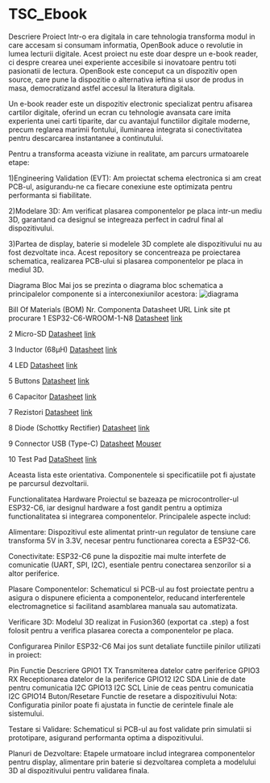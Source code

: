 # TSC_Ebook
Descriere Proiect
Intr-o era digitala in care tehnologia transforma modul in care accesam si consumam informatia, OpenBook aduce o revolutie in lumea lecturii digitale. Acest proiect nu este doar despre un e-book reader, ci despre crearea unei experiente accesibile si inovatoare pentru toti pasionatii de lectura. OpenBook este conceput ca un dispozitiv open source, care pune la dispozitie o alternativa ieftina si usor de produs in masa, democratizand astfel accesul la literatura digitala.

Un e-book reader este un dispozitiv electronic specializat pentru afisarea cartilor digitale, oferind un ecran cu tehnologie avansata care imita experienta unei carti tiparite, dar cu avantajul functiilor digitale moderne, precum reglarea marimii fontului, iluminarea integrata si conectivitatea pentru descarcarea instantanee a continutului.

Pentru a transforma aceasta viziune in realitate, am parcurs urmatoarele etape:

1)Engineering Validation (EVT): Am proiectat schema electronica si am creat PCB-ul, asigurandu-ne ca fiecare conexiune este optimizata pentru performanta si fiabilitate.

2)Modelare 3D: Am verificat plasarea componentelor pe placa intr-un mediu 3D, garantand ca designul se integreaza perfect in cadrul final al dispozitivului.

3)Partea de display, baterie si modelele 3D complete ale dispozitivului nu au fost dezvoltate inca. Acest repository se concentreaza pe proiectarea schematica, realizarea PCB-ului si plasarea componentelor pe placa in mediul 3D.


Diagrama Bloc
Mai jos se prezinta o diagrama bloc schematica a principalelor componente si a interconexiunilor acestora:
![diagrama](https://github.com/user-attachments/assets/beb14f03-0eaf-43f4-b607-428d83303f6e)


Bill Of Materials (BOM)
Nr.	Componenta	Datasheet URL	Link site pt procurare
1	ESP32-C6-WROOM-1-N8	[Datasheet](https://www.espressif.com/sites/default/files/documentation/esp32-c6-wroom-1_wroom-1u_datasheet_en.pdf)	[link](https://www.digikey.com/en/products/detail/espressif-systems/ESP32-C6-WROOM-1-N8/17728866?utm_source=snapeda&utm_campaign=buynow&utm_medium=aggregator)

2	Micro-SD	[Datasheet](https://www.attend.com.tw/data/download/file/112A-TAAR-R03_Spec.pdf)	[link](https://www.digikey.com/en/products/detail/attend-technology/112A-TAAR-R03/17633923)

3	Inductor (68µH)	[Datasheet](https://www.we-online.com/components/products/datasheet/784373170680.pdf)	[link](https://ro.mouser.com/ProductDetail/Wurth-Elektronik/784373170680?qs=sGAEpiMZZMv126LJFLh8yzGkpireax1GgDeN9GF1EUQ%3D)

4	LED	[Datasheet](https://www.bridgelux.com/sites/default/files/resource_media/DS51_Rev%20F%20Bridgelux%20SMD%203030%20Data%20sheet.pdf)	[link](https://www.digikey.com/en/products/detail/bridgelux/BXEM-27E0000-0-000/6618599)

5	Buttons	[Datasheet](https://configured-product-images.s3.amazonaws.com/Datasheets/TL3315.pdf)	[link](https://www.digikey.com/en/products/detail/e-switch/TL3315NF250Q/1870396)

6	Capacitor 	[Datasheet](https://eu.mouser.com/datasheet/2/40/cx5r_KGM-3223198.pdf)	[link](https://ro.mouser.com/ProductDetail/KYOCERA-AVX/0402YD104MAT2A?qs=4PckX6MNpMErOINbbZj3Cw%3D%3D&srsltid=AfmBOorRllqAGFDVGSlUxRe1HCu5DEMiSSNplU-KeE2woDnCuT1J4_ia)

7	Rezistori	[Datasheet](https://www.yageo.com/upload/media/product/products/datasheet/rchip/PYu-RC_Group_51_RoHS_L_12.pdf)	[link](https://www.digikey.com/en/products/detail/yageo/RC0402JR-07100KL/726416)

8	Diode (Schottky Rectifier)	[Datasheet](https://datasheets.kyocera-avx.com/schottky.pdf)	[link](https://www.digikey.com/en/products/detail/kyocera-avx/sd0805s020s1r0/3749517)

9	Connector USB (Type-C)	[Datasheet](https://gct.co/files/drawings/usb4110.pdf)	[Mouser](https://ro.mouser.com/ProductDetail/GCT/USB4110-GF-A?qs=KUoIvG%2F9IlYiZvIXQjyJeA%3D%3D&utm_id=6470900573&utm_source=google&utm_medium=cpc&utm_marketing_tactic=emeacorp&gad_source=1)

10	Test Pad 	[DataSheet](https://cdn-shop.adafruit.com/product-files/3825/3825_diagram.PDF) [link](https://componentsearchengine.com/prices/3825?manufacturer=Adafruit)

 Aceasta lista este orientativa. Componentele si specificatiile pot fi ajustate pe parcursul dezvoltarii.

Functionalitatea Hardware
Proiectul se bazeaza pe microcontroller-ul ESP32-C6, iar designul hardware a fost gandit pentru a optimiza functionalitatea si integrarea componentelor. Principalele aspecte includ:

Alimentare: Dispozitivul este alimentat printr-un regulator de tensiune care transforma 5V in 3.3V, necesar pentru functionarea corecta a ESP32-C6.

Conectivitate: ESP32-C6 pune la dispozitie mai multe interfete de comunicatie (UART, SPI, I2C), esentiale pentru conectarea senzorilor si a altor periferice.

Plasare Componentelor: Schematicul si PCB-ul au fost proiectate pentru a asigura o dispunere eficienta a componentelor, reducand interferentele electromagnetice si facilitand asamblarea manuala sau automatizata.

Verificare 3D: Modelul 3D realizat in Fusion360 (exportat ca .step) a fost folosit pentru a verifica plasarea corecta a componentelor pe placa.

Configurarea Pinilor ESP32-C6
Mai jos sunt detaliate functiile pinilor utilizati in proiect:

Pin	    Functie	          Descriere
GPIO1	  TX	            Transmiterea datelor catre periferice
GPIO3	  RX	            Receptionarea datelor de la periferice
GPIO12	I2C             SDA	Linie de date pentru comunicatia I2C
GPIO13	I2C             SCL	Linie de ceas pentru comunicatia I2C
GPIO14	Buton/Resetare	Functie de resetare a dispozitivului
Nota: Configuratia pinilor poate fi ajustata in functie de cerintele finale ale sistemului.


Testare si Validare: Schematicul si PCB-ul au fost validate prin simulatii si prototipare, asigurand performanta optima a dispozitivului.

Planuri de Dezvoltare: Etapele urmatoare includ integrarea componentelor pentru display, alimentare prin baterie si dezvoltarea completa a modelului 3D al dispozitivului pentru validarea finala.
